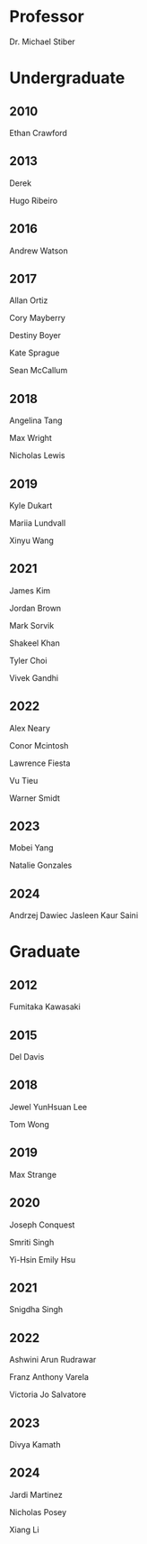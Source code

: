 <!-- Please add your name in alphabetic order under your respective degree and year (If you are the first one for your year, add your year in chronological order)-->
# Professor 
Dr. Michael Stiber

# Undergraduate 

## 2010
Ethan Crawford

## 2013
Derek 

Hugo Ribeiro

## 2016
Andrew Watson

## 2017
Allan Ortiz

Cory Mayberry

Destiny Boyer

Kate Sprague

Sean McCallum

## 2018
Angelina Tang

Max Wright

Nicholas Lewis

## 2019
Kyle Dukart

Mariia Lundvall

Xinyu Wang

## 2021
James Kim

Jordan Brown

Mark Sorvik

Shakeel Khan

Tyler Choi

Vivek Gandhi

## 2022
Alex Neary 

Conor Mcintosh

Lawrence Fiesta

Vu Tieu

Warner Smidt

## 2023
Mobei Yang

Natalie Gonzales

## 2024
Andrzej Dawiec 
Jasleen Kaur Saini

<!-- ---------------------------------------------------------------------------------- -->
# Graduate

## 2012
Fumitaka Kawasaki  

## 2015
Del Davis

## 2018
Jewel YunHsuan Lee 

Tom Wong

## 2019
Max Strange    

## 2020
Joseph Conquest

Smriti Singh       

Yi-Hsin Emily Hsu   

## 2021
Snigdha Singh     

## 2022
Ashwini Arun Rudrawar 

Franz Anthony Varela 

Victoria Jo Salvatore 

## 2023
Divya Kamath    

## 2024
Jardi Martinez

Nicholas Posey

Xiang Li  
